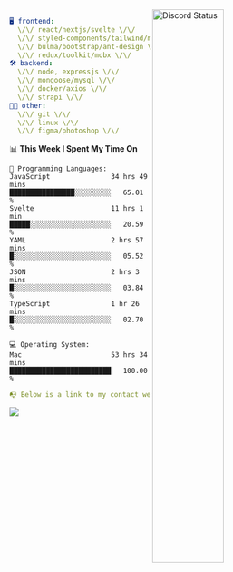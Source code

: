 
<a href="https://discord.com/users/279302975371870218" target="_blank">
    <img width="50%" align="right" alt="Discord Status" src="https://lanyard.cnrad.dev/api/279302975371870218?bg=161B22&borderRadius=5px%205px%200%200&hideTimestamp=true&idleMessage=Just%20chillin%27%20at%20the%20moment&animated=true">
</a>

```yaml
🖥️ frontend: 
  \/\/ react/nextjs/svelte \/\/
  \/\/ styled-components/tailwind/mui/
  \/\/ bulma/bootstrap/ant-design \/\/
  \/\/ redux/toolkit/mobx \/\/
🛠 backend: 
  \/\/ node, expressjs \/\/
  \/\/ mongoose/mysql \/\/
  \/\/ docker/axios \/\/
  \/\/ strapi \/\/
👨‍💻 other: 
  \/\/ git \/\/ 
  \/\/ linux \/\/
  \/\/ figma/photoshop \/\/
```
<!--START_SECTION:waka-->
📊 **This Week I Spent My Time On** 

```text
💬 Programming Languages: 
JavaScript               34 hrs 49 mins      ████████████████░░░░░░░░░   65.01 % 
Svelte                   11 hrs 1 min        █████░░░░░░░░░░░░░░░░░░░░   20.59 % 
YAML                     2 hrs 57 mins       █░░░░░░░░░░░░░░░░░░░░░░░░   05.52 % 
JSON                     2 hrs 3 mins        █░░░░░░░░░░░░░░░░░░░░░░░░   03.84 % 
TypeScript               1 hr 26 mins        █░░░░░░░░░░░░░░░░░░░░░░░░   02.70 % 

💻 Operating System: 
Mac                      53 hrs 34 mins      █████████████████████████   100.00 % 
```


<!--END_SECTION:waka-->
```yaml
📭 Below is a link to my contact website 
```
<a href="https://mxns.xyz" target="_black"> <img src="https://img.shields.io/badge/website-161B22?style=for-the-badge&logo=About.me&logoColor=white"></img> <a/>
